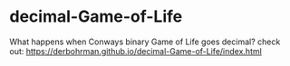 # decimal-Game-of-Life
What happens when Conways binary Game of Life goes decimal?
check out:
https://derbohrman.github.io/decimal-Game-of-Life/index.html